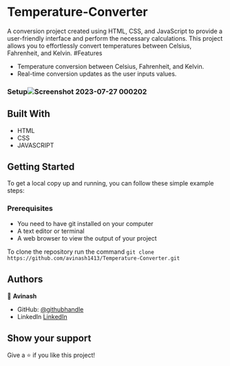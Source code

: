 # Temperature-Converter

A conversion project created using HTML, CSS, and JavaScript to provide a user-friendly interface and perform the necessary calculations. This project allows you to effortlessly convert temperatures between Celsius, Fahrenheit, and Kelvin.
#Features
* Temperature conversion between Celsius, Fahrenheit, and Kelvin.
* Real-time conversion updates as the user inputs values.

### Setup![Screenshot 2023-07-27 000202](https://github.com/avinash1413/Temperature-Converter/assets/116270980/b6907120-9119-437a-b048-7bc7f1ed8414)


## Built With

- HTML
- CSS
- JAVASCRIPT



## Getting Started

To get a local copy up and running, you can follow these simple example steps:

### Prerequisites

- You need to have git installed on your computer
- A text editor or terminal
- A web browser to view the output of your project



To clone the repository run the command `git clone https://github.com/avinash1413/Temperature-Converter.git`

## Authors

👤 **Avinash**

- GitHub: [@githubhandle](https://github.com/avinash1413)
- LinkedIn [LinkedIn](https://www.linkedin.com/in/avi-nash-29421a220/)


## Show your support

Give a ⭐️ if you like this project!
